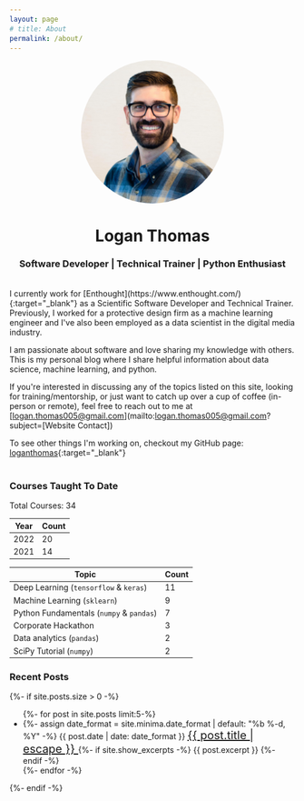 ```yaml
---
layout: page
# title: About
permalink: /about/
---
```


<img src="/assets/images/profile_pic.jpg" style="border-radius: 50%; display: block; margin-left: auto; margin-right: auto; width:50%">
<h1 align="center">Logan Thomas</h1>
<h3 align="center">Software Developer | Technical Trainer | Python Enthusiast</h3>

<br/>
I currently work for [Enthought](https://www.enthought.com/){:target="_blank"} as a Scientific Software Developer and Technical Trainer. Previously, I worked for a protective design firm as a machine learning engineer and I've also been employed as a data scientist in the digital media industry.

I am passionate about software and love sharing my knowledge with others. This is my personal blog where I share helpful information about data science, machine learning, and python.

If you're interested in discussing any of the topics listed on this site, looking for training/mentorship, or just want to catch up over a cup of coffee (in-person or remote), feel free to reach out to me at [logan.thomas005@gmail.com](mailto:logan.thomas005@gmail.com?subject=[Website Contact])

To see other things I'm working on, checkout my GitHub page: [loganthomas](https://github.com/loganthomas){:target="_blank"}
<br/><br/>
<h3>Courses Taught To Date</h3>
Total Courses: 34

| Year   | Count   |
| ------ | ------- |
| 2022   | 20      |
| 2021   | 14      |


| Topic                                    | Count   |
| ---------------------------------------- | ------- |
| Deep Learning (`tensorflow` & `keras`)   | 11      |
| Machine Learning (`sklearn`)             | 9       |
| Python Fundamentals (`numpy` & `pandas`) | 7       |
| Corporate Hackathon                      | 3       |
| Data analytics (`pandas`)                | 2       |
| SciPy Tutorial (`numpy`)                 | 2       |

<h3>Recent Posts</h3>
{%- if site.posts.size > 0 -%}
<ul class="post-list">
    {%- for post in site.posts limit:5-%}
    <li>
    {%- assign date_format = site.minima.date_format | default: "%b %-d, %Y" -%}
    <span class="post-meta">{{ post.date | date: date_format }}</span>
        <a class="post-link" href="{{ post.url | relative_url }}" style="font-size:20px">
        {{ post.title | escape }}
        </a>
    {%- if site.show_excerpts -%}
        {{ post.excerpt }}
    {%- endif -%}
    </li>
    {%- endfor -%}
</ul>
{%- endif -%}
